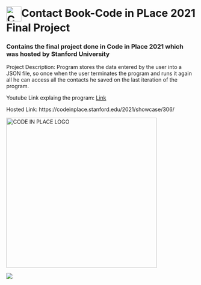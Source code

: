 <h1><a href="https://codeinplace.stanford.edu/" target="_blank"><img align="center" alt="CODE IN PLACE LOGO" title="CODE IN PLACE WEBSITE" width="40px" height="40px"src="https://codeinplace.stanford.edu/static/media/logo.9f422de7.gif" /></a>Contact Book-Code in PLace 2021 Final Project</h1>

<h3>Contains the final project done in Code in Place 2021 which was hosted by Stanford University</h3>
<p>Project Description: Program stores the data entered by the user into a JSON file, so once when the user terminates the program and runs it again all he can access all the contacts he saved on the last iteration of the program.</p>
<p>Youtube Link explaing the program: <a href="https://youtu.be/HyoLnUPJjqE" target="_blank">Link</a></p>
<p>Hosted Link: https://codeinplace.stanford.edu/2021/showcase/306/</p>

<p><a href="https://codeinplace.stanford.edu/2021/showcase/306/"><img align="center" alt="CODE IN PLACE LOGO" title="CODE IN PLACE SHOWCASE" width="400px"src="https://codeinplace.stanford.edu/static/media/logo.89244802.png" /></a></p>

![](https://visitor-badge.glitch.me/badge?page_id=jayyymin18.codeinplace2021)
